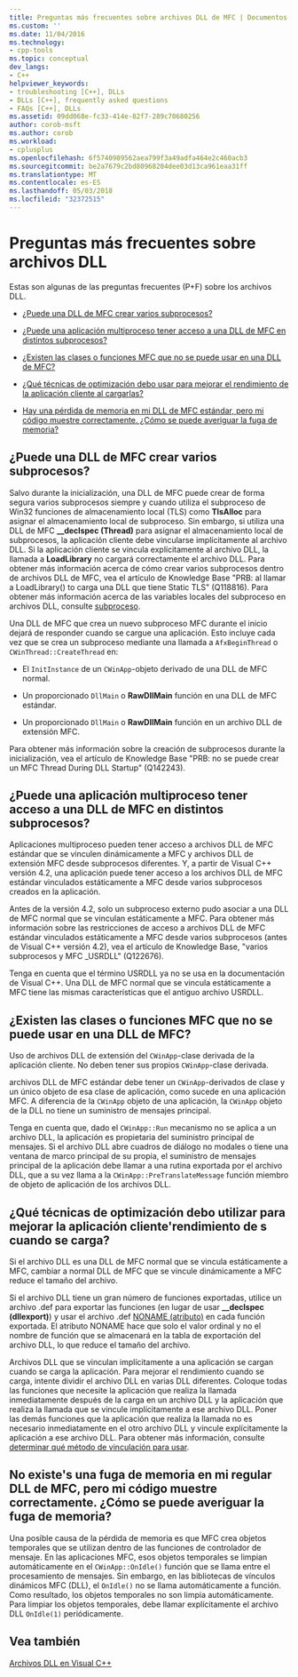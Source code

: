 ```yaml
---
title: Preguntas más frecuentes sobre archivos DLL de MFC | Documentos de Microsoft
ms.custom: ''
ms.date: 11/04/2016
ms.technology:
- cpp-tools
ms.topic: conceptual
dev_langs:
- C++
helpviewer_keywords:
- troubleshooting [C++], DLLs
- DLLs [C++], frequently asked questions
- FAQs [C++], DLLs
ms.assetid: 09dd068e-fc33-414e-82f7-289c70680256
author: corob-msft
ms.author: corob
ms.workload:
- cplusplus
ms.openlocfilehash: 6f5740989562aea799f3a49adfa464e2c460acb3
ms.sourcegitcommit: be2a7679c2bd80968204dee03d13ca961eaa31ff
ms.translationtype: MT
ms.contentlocale: es-ES
ms.lasthandoff: 05/03/2018
ms.locfileid: "32372515"
---
```

# <a name="dll-frequently-asked-questions"></a>Preguntas más frecuentes sobre archivos DLL  
  
Estas son algunas de las preguntas frecuentes (P+F) sobre los archivos DLL.  
    
-   [¿Puede una DLL de MFC crear varios subprocesos?](#mfc_multithreaded_1)  

-   [¿Puede una aplicación multiproceso tener acceso a una DLL de MFC en distintos subprocesos?](#mfc_multithreaded_2)  
  
-   [¿Existen las clases o funciones MFC que no se puede usar en una DLL de MFC?](#mfc_prohibited_classes)  
  
-   [¿Qué técnicas de optimización debo usar para mejorar el rendimiento de la aplicación cliente al cargarlas?](#mfc_optimization)  
  
-   [Hay una pérdida de memoria en mi DLL de MFC estándar, pero mi código muestre correctamente. ¿Cómo se puede averiguar la fuga de memoria?](#memory_leak)  

## <a name="mfc_multithreaded_1"></a> ¿Puede una DLL de MFC crear varios subprocesos?  
  
Salvo durante la inicialización, una DLL de MFC puede crear de forma segura varios subprocesos siempre y cuando utiliza el subproceso de Win32 funciones de almacenamiento local (TLS) como **TlsAlloc** para asignar el almacenamiento local de subproceso. Sin embargo, si utiliza una DLL de MFC **__declspec (Thread)** para asignar el almacenamiento local de subprocesos, la aplicación cliente debe vincularse implícitamente al archivo DLL. Si la aplicación cliente se vincula explícitamente al archivo DLL, la llamada a **LoadLibrary** no cargará correctamente el archivo DLL. Para obtener más información acerca de cómo crear varios subprocesos dentro de archivos DLL de MFC, vea el artículo de Knowledge Base "PRB: al llamar a LoadLibrary() to carga una DLL que tiene Static TLS" (Q118816). Para obtener más información acerca de las variables locales del subproceso en archivos DLL, consulte [subproceso](../cpp/thread.md).
  
 Una DLL de MFC que crea un nuevo subproceso MFC durante el inicio dejará de responder cuando se cargue una aplicación. Esto incluye cada vez que se crea un subproceso mediante una llamada a `AfxBeginThread` o `CWinThread::CreateThread` en:  
  
-   El `InitInstance` de un `CWinApp`-objeto derivado de una DLL de MFC normal.  
  
-   Un proporcionado `DllMain` o **RawDllMain** función en una DLL de MFC estándar.  
  
-   Un proporcionado `DllMain` o **RawDllMain** función en un archivo DLL de extensión MFC.  
  
 Para obtener más información sobre la creación de subprocesos durante la inicialización, vea el artículo de Knowledge Base "PRB: no se puede crear un MFC Thread During DLL Startup" (Q142243).  
  
## <a name="mfc_multithreaded_2"></a> ¿Puede una aplicación multiproceso tener acceso a una DLL de MFC en distintos subprocesos?
Aplicaciones multiproceso pueden tener acceso a archivos DLL de MFC estándar que se vinculen dinámicamente a MFC y archivos DLL de extensión MFC desde subprocesos diferentes. Y, a partir de Visual C++ versión 4.2, una aplicación puede tener acceso a los archivos DLL de MFC estándar vinculados estáticamente a MFC desde varios subprocesos creados en la aplicación.  
  
 Antes de la versión 4.2, solo un subproceso externo pudo asociar a una DLL de MFC normal que se vinculan estáticamente a MFC. Para obtener más información sobre las restricciones de acceso a archivos DLL de MFC estándar vinculados estáticamente a MFC desde varios subprocesos (antes de Visual C++ versión 4.2), vea el artículo de Knowledge Base, "varios subprocesos y MFC _USRDLL" (Q122676).  
  
 Tenga en cuenta que el término USRDLL ya no se usa en la documentación de Visual C++. Una DLL de MFC normal que se vincula estáticamente a MFC tiene las mismas características que el antiguo archivo USRDLL.  


## <a name="mfc_prohibited_classes"></a> ¿Existen las clases o funciones MFC que no se puede usar en una DLL de MFC?
Uso de archivos DLL de extensión del `CWinApp`-clase derivada de la aplicación cliente. No deben tener sus propios `CWinApp`-clase derivada.  
  
archivos DLL de MFC estándar debe tener un `CWinApp`-derivados de clase y un único objeto de esa clase de aplicación, como sucede en una aplicación MFC. A diferencia de la `CWinApp` objeto de una aplicación, la `CWinApp` objeto de la DLL no tiene un suministro de mensajes principal.  
  
 Tenga en cuenta que, dado el `CWinApp::Run` mecanismo no se aplica a un archivo DLL, la aplicación es propietaria del suministro principal de mensajes. Si el archivo DLL abre cuadros de diálogo no modales o tiene una ventana de marco principal de su propia, el suministro de mensajes principal de la aplicación debe llamar a una rutina exportada por el archivo DLL, que a su vez llama a la `CWinApp::PreTranslateMessage` función miembro de objeto de aplicación de los archivos DLL.  

## <a name="mfc_optimization"></a> ¿Qué técnicas de optimización debo utilizar para mejorar la aplicación cliente&#39;rendimiento de s cuando se carga?
Si el archivo DLL es una DLL de MFC normal que se vincula estáticamente a MFC, cambiar a normal DLL de MFC que se vincule dinámicamente a MFC reduce el tamaño del archivo.  
  
 Si el archivo DLL tiene un gran número de funciones exportadas, utilice un archivo .def para exportar las funciones (en lugar de usar **__declspec (dllexport)**) y usar el archivo .def [NONAME (atributo)](../build/exporting-functions-from-a-dll-by-ordinal-rather-than-by-name.md) en cada función exportada. El atributo NONAME hace que solo el valor ordinal y no el nombre de función que se almacenará en la tabla de exportación del archivo DLL, lo que reduce el tamaño del archivo.  
  
 Archivos DLL que se vinculan implícitamente a una aplicación se cargan cuando se carga la aplicación. Para mejorar el rendimiento cuando se carga, intente dividir el archivo DLL en varias DLL diferentes. Coloque todas las funciones que necesite la aplicación que realiza la llamada inmediatamente después de la carga en un archivo DLL y la aplicación que realiza la llamada que se vincule implícitamente a ese archivo DLL. Poner las demás funciones que la aplicación que realiza la llamada no es necesario inmediatamente en el otro archivo DLL y vincule explícitamente la aplicación a ese archivo DLL. Para obtener más información, consulte [determinar qué método de vinculación para usar](../build/linking-an-executable-to-a-dll.md#determining-which-linking-method-to-use).  

## <a name="memory_leak"></a> No existe&#39;s una fuga de memoria en mi regular DLL de MFC, pero mi código muestre correctamente. ¿Cómo se puede averiguar la fuga de memoria?  
  
Una posible causa de la pérdida de memoria es que MFC crea objetos temporales que se utilizan dentro de las funciones de controlador de mensaje. En las aplicaciones MFC, esos objetos temporales se limpian automáticamente en el `CWinApp::OnIdle()` función que se llama entre el procesamiento de mensajes. Sin embargo, en las bibliotecas de vínculos dinámicos MFC (DLL), el `OnIdle()` no se llama automáticamente a función. Como resultado, los objetos temporales no son limpia automáticamente. Para limpiar los objetos temporales, debe llamar explícitamente el archivo DLL `OnIdle(1)` periódicamente.  
  
## <a name="see-also"></a>Vea también  
 [Archivos DLL en Visual C++](../build/dlls-in-visual-cpp.md)